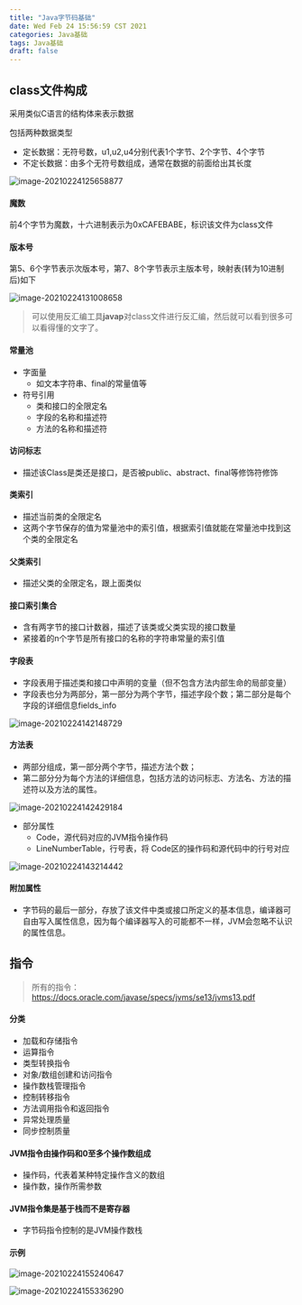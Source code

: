 ```yaml
---
title: "Java字节码基础"
date: Wed Feb 24 15:56:59 CST 2021
categories: Java基础
tags: Java基础
draft: false
---
```


## class文件构成

采用类似C语言的结构体来表示数据

包括两种数据类型

- 定长数据：无符号数，u1,u2,u4分别代表1个字节、2个字节、4个字节
- 不定长数据：由多个无符号数组成，通常在数据的前面给出其长度

![image-20210224125658877](https://img.jooks.cn/img/20210224125910.png)

#### 魔数

前4个字节为魔数，十六进制表示为0xCAFEBABE，标识该文件为class文件

#### 版本号

第5、6个字节表示次版本号，第7、8个字节表示主版本号，映射表(转为10进制后)如下

![image-20210224131008658](https://img.jooks.cn/img/20210224131008.png)

>  可以使用反汇编工具**javap**对class文件进行反汇编，然后就可以看到很多可以看得懂的文字了。

#### 常量池

- 字面量
  - 如文本字符串、final的常量值等
- 符号引用
  - 类和接口的全限定名
  - 字段的名称和描述符
  - 方法的名称和描述符

#### 访问标志

- 描述该Class是类还是接口，是否被public、abstract、final等修饰符修饰

#### 类索引

- 描述当前类的全限定名
- 这两个字节保存的值为常量池中的索引值，根据索引值就能在常量池中找到这个类的全限定名

#### 父类索引

- 描述父类的全限定名，跟上面类似

#### 接口索引集合

- 含有两字节的接口计数器，描述了该类或父类实现的接口数量
- 紧接着的n个字节是所有接口的名称的字符串常量的索引值

#### 字段表

- 字段表用于描述类和接口中声明的变量（但不包含方法内部生命的局部变量）
- 字段表也分为两部分，第一部分为两个字节，描述字段个数；第二部分是每个字段的详细信息fields_info

![image-20210224142148729](https://img.jooks.cn/img/20210224142148.png)

#### 方法表

- 两部分组成，第一部分两个字节，描述方法个数；
- 第二部分分为每个方法的详细信息，包括方法的访问标志、方法名、方法的描述符以及方法的属性。

![image-20210224142429184](https://img.jooks.cn/img/20210224142429.png)

- 部分属性
  - Code，源代码对应的JVM指令操作码
  - LineNumberTable，行号表，将 Code区的操作码和源代码中的行号对应

![image-20210224143214442](https://img.jooks.cn/img/20210224143214.png)

#### 附加属性

- 字节码的最后一部分，存放了该文件中类或接口所定义的基本信息，编译器可自由写入属性信息，因为每个编译器写入的可能都不一样，JVM会忽略不认识的属性信息。

## 指令

> 所有的指令：https://docs.oracle.com/javase/specs/jvms/se13/jvms13.pdf

#### 分类

- 加载和存储指令
- 运算指令
- 类型转换指令
- 对象/数组创建和访问指令
- 操作数栈管理指令
- 控制转移指令
- 方法调用指令和返回指令
- 异常处理质量
- 同步控制质量

#### JVM指令由操作码和0至多个操作数组成

- 操作码，代表着某种特定操作含义的数组
- 操作数，操作所需参数

####  JVM指令集是基于栈而不是寄存器

- 字节码指令控制的是JVM操作数栈

#### 示例

![image-20210224155240647](https://img.jooks.cn/img/20210224155240.png)

![image-20210224155336290](https://img.jooks.cn/img/20210224155336.png)




